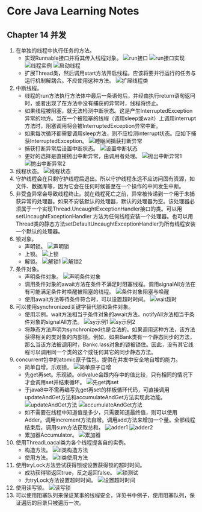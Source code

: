 # Core Java Learning Notes

## Chapter 14 并发
1. 在单独的线程中执行任务的方法。
    - 实现Runnable接口并将其传入线程对象。
    ![run接口](https://ws1.sinaimg.cn/large/e2989da6ly1ftl1x053ksj205g02n748.jpg)
    ![run接口实现](https://ws1.sinaimg.cn/large/e2989da6ly1ftl1xbd2haj207500tq2t.jpg)
    ![线程实例](https://ws1.sinaimg.cn/large/e2989da6ly1ftl1xm49wyj205f00uq2s.jpg)
    ![启动线程](https://ws1.sinaimg.cn/large/e2989da6ly1ftl1xv5bdaj202b00pdfm.jpg)
    - 扩展Thread类，然后调用start方法开启线程。应该将要并行运行的任务与运行机制解耦合。不应使用这种方法。
    ![扩展线程类](https://ws1.sinaimg.cn/large/e2989da6ly1ftl208dc08j206b04jwek.jpg)
2. 中断线程。
    - 线程的run方法执行方法体中最后一条语句后，并经由执行return语句返冋时，或者出现了在方法中没有捕获的异常时，线程将终止。
    - 如果线程被阻塞，就无法检测中断状态。这是产生InterruptedException异常的地方。当在一个被阻塞的线程（调用sleep或wait）上调用interrupt方法时，阻塞调用将会被InterruptedException异常中断。
    - 如果每次循环都需要调用sleep方法，则不应检测interrupt状态。应如下捕获InterruptedException。
    ![睡眠间捕获打断异常](https://ws1.sinaimg.cn/large/e2989da6ly1ftl2tmsgnkj20ao0ch0tt.jpg)
    - 捕获打断异常后设置中断状态。
    ![设置中断状态](https://ws1.sinaimg.cn/large/e2989da6ly1ftl2vnl52jj20fg04f0t3.jpg)
    - 更好的选择是直接抛出中断异常，由调用者处理。
    ![抛出中断异常1](https://ws1.sinaimg.cn/large/e2989da6ly1ftl2xjb0qjj209c01hgll.jpg)
    ![抛出中断异常2](https://ws1.sinaimg.cn/large/e2989da6ly1ftl2xseqg9j203h029mx0.jpg)
3. 线程状态。
![线程状态](https://ws1.sinaimg.cn/large/e2989da6ly1ftl5jg47thj20d10jydnu.jpg)
4. 守护线程会在只剩守护线程后退出。所以守护线程永远不应访问固有资源，如文件、数据库等，因为它会在任何时候甚至在一个操作的中间发生中断。
5. 非受査异常会导致线程终止。就在线程死亡之前，异常被传递到一个用于未捕获异常的处理器。如果不安装默认的处理器，默认的处理器为空。该处理器必须属于一个实现Thread.UncaughtExceptionHandler接口的类。可以用setUncaughtExceptionHandler 方法为任何线程安装一个处理器。也可以用Thread类的静态方法setDefaultUncaughtExceptionHandler为所有线程安装一个默认的处理器。
6. 锁对象。
    - 声明锁。
    ![声明锁](https://ws1.sinaimg.cn/large/e2989da6ly1ftl8i52n8fj20jw024mxg.jpg)
    - 上锁。
    ![上锁](https://ws1.sinaimg.cn/large/e2989da6ly1ftl8ih8gxgj20f206x3zr.jpg)
    - 解锁。
    ![解锁1](https://ws1.sinaimg.cn/large/e2989da6ly1ftl8iqhw2lj205000u0si.jpg)
    ![解锁2](https://ws1.sinaimg.cn/large/e2989da6ly1ftl8j1kb0hj204m026745.jpg)
7. 条件对象。
    - 声明条件对象。
    ![声明条件对象](https://ws1.sinaimg.cn/large/e2989da6ly1ftl908zf6uj20a506caaf.jpg)
    - 调用条件对象的await方法在条件不满足时阻塞线程。调用signalAll方法在有可能满足条件时唤醒被阻塞的线程。
    ![条件对象阻塞与唤醒](https://ws1.sinaimg.cn/large/e2989da6ly1ftl92zms3ij20aj09uwf9.jpg)
    - 使用await方法等待条件符合时，可以设置超时时间。
    ![wait超时](https://ws1.sinaimg.cn/large/e2989da6ly1ftrzgrp1jkj209s00pglk.jpg)
8. 可以使用synchronized关键字替代锁和条件对象。
    - 使用示例。wait方法相当于条件对象的await方法。notifyAll方法相当于条件对象的signalAll方法。
    ![sy示例1](https://ws1.sinaimg.cn/large/e2989da6ly1ftm8g3oukij20js053wfa.jpg)
    ![sy示例2](https://ws1.sinaimg.cn/large/e2989da6ly1ftm8gfhnahj20dv04i74s.jpg)
    - 将静态方法声明为synchronized也是合法的。如果调用这种方法，该方法获得相关的类对象的内部锁。例如，如果Bank类有一个静态同步的方法，那么当该方法被调用时，Bankc.lass对象的锁被锁住。因此，没有其它线程可以调用同一个类的这个或任何其它的同步静态方法。
9. concurrent包中的atomic原子性包。提供在并发中安全地自增的能力。
    - 简单自增。乐观锁。
    ![简单原子自增](https://ws1.sinaimg.cn/large/e2989da6ly1ftojjm4k60j20bk01ydg3.jpg)
    - 先get再set。乐观锁。oldvalue会跟内存中的值比较，只有相同的情况下才会调用set并结束循环。
    ![先get再set](https://ws1.sinaimg.cn/large/e2989da6ly1ftojrk94drj20b902o74m.jpg)
    - 于java8中不需再编写先get再set的样板循环代码，可直接调用updateAndGet方法和accumulateAndGet方法实现此功能。
    ![updateAndGet方法](https://ws1.sinaimg.cn/large/e2989da6ly1ftojwimhmuj20al00zdft.jpg)
    ![accumulateAndGet方法](https://ws1.sinaimg.cn/large/e2989da6ly1ftojwyr6arj209u00w749.jpg)
    - 如不需要在线程中知道值是多少，只需要知道最终值，则可以使用Adder。调用increment方法自增。调用add方法来增加一个量。全部线程结束后，调用sum方法获取总和。
    ![adder1](https://ws1.sinaimg.cn/large/e2989da6ly1ftrnqc7twjj208j02n3yn.jpg)
    ![adder2](https://ws1.sinaimg.cn/large/e2989da6ly1ftrnqoxfwxj208803v0st.jpg)
    - 累加器Accumulator。
    ![累加器](https://ws1.sinaimg.cn/large/e2989da6ly1ftrnsf9xyyj20ca022mxd.jpg)
10. 使用ThreadLoacal类为各个线程提各自的实例。
    - 构造方法。
    ![tl类构造方法](https://ws1.sinaimg.cn/large/e2989da6ly1ftrys2ksmwj20ei01eaad.jpg)
    - 使用方法。
    ![tl类使用方法](https://ws1.sinaimg.cn/large/e2989da6ly1ftrysm5cojj20bn00tmx5.jpg)
11. 使用tryLock方法尝试获得锁或设置获得锁的超时时间。
    - 成功获得锁返回true，反之返回false。
    ![锁测试](https://ws1.sinaimg.cn/large/e2989da6ly1ftrzjwubm5j207c055jrq.jpg)
    - 为tryLock方法设置超时时间。
    ![设置超时时间](https://ws1.sinaimg.cn/large/e2989da6ly1ftrzl28mrxj20bb00raa1.jpg)
12. 使用读写锁。
![读写锁](https://ws1.sinaimg.cn/large/e2989da6ly1ftrzptrc4fj20dx0fotbd.jpg)
13. 可以使用阻塞队列来保证某事的线程安全，详见书中例子，使用阻塞队列，保证遍历的目录只被遍历一次。
